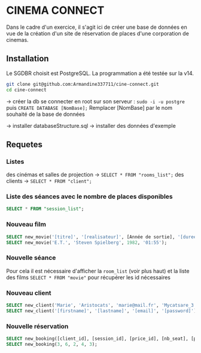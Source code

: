 # CINEMA CONNECT

Dans le cadre d'un exercice, il s'agit ici de créer une base de données en vue de la création d'un site de réservation de places d'une corporation de cinemas.

## Installation

Le SGDBR choisit est PostgreSQL. La programmation a été testée sur la v14.

```bash
git clone git@github.com:Armandine337711/cine-connect.git
cd cine-connect
```

-> créer la db
    se connecter en root sur son serveur :
    `sudo -i -u postgre`
    puis
    `CREATE DATABASE [NomBase];`
Remplacer [NomBase] par le nom souhaité de la base de données
    
-> installer databaseStructure.sql
-> installer des données d'exemple

## Requetes

### Listes

des cinémas et salles de projection -> `SELECT * FROM "rooms_list";`
des clients -> `SELECT * FROM "client";`

### Liste des séances avec le nombre de places disponibles

```sql
SELECT * FROM "session_list";
```

### Nouveau film

```sql
SELECT new_movie('[titre]', '[realisateur]', [Année de sortie], '[duree au format hh:mm]');
SELECT new_movie('E.T.', 'Steven Spielberg', 1982, '01:55');
```

### Nouvelle séance

Pour cela il est nécessaire d'afficher la `room_list` (voir plus haut) et la liste des films `SELECT * FROM "movie"` pour récupérer les id nécessaires

### Nouveau client

```sql
SELECT new_client('Marie', 'Aristocats', 'marie@mail.fr', 'Mycatsare_3');
SELECT new_client('[firstname]', '[lastname]', '[email]', '[password]');
```
### Nouvelle réservation

```sql
SELECT new_booking([client_id], [session_id], [price_id], [nb_seat], [payment_id]);
SELECT new_booking(3, 6, 2, 4, 3);
```